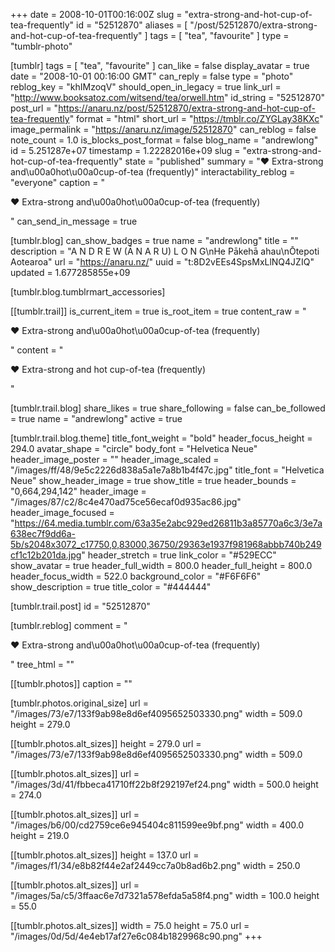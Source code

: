 +++
date = 2008-10-01T00:16:00Z
slug = "extra-strong-and-hot-cup-of-tea-frequently"
id = "52512870"
aliases = [ "/post/52512870/extra-strong-and-hot-cup-of-tea-frequently" ]
tags = [ "tea", "favourite" ]
type = "tumblr-photo"

[tumblr]
tags = [ "tea", "favourite" ]
can_like = false
display_avatar = true
date = "2008-10-01 00:16:00 GMT"
can_reply = false
type = "photo"
reblog_key = "khIMzoqV"
should_open_in_legacy = true
link_url = "http://www.booksatoz.com/witsend/tea/orwell.htm"
id_string = "52512870"
post_url = "https://anaru.nz/post/52512870/extra-strong-and-hot-cup-of-tea-frequently"
format = "html"
short_url = "https://tmblr.co/ZYGLay38KXc"
image_permalink = "https://anaru.nz/image/52512870"
can_reblog = false
note_count = 1.0
is_blocks_post_format = false
blog_name = "andrewlong"
id = 5.251287e+07
timestamp = 1.22282016e+09
slug = "extra-strong-and-hot-cup-of-tea-frequently"
state = "published"
summary = "♥ Extra-strong and\u00a0hot\u00a0cup-of-tea (frequently)"
interactability_reblog = "everyone"
caption = "<p>♥ Extra-strong and\u00a0hot\u00a0cup-of-tea (frequently)</p>"
can_send_in_message = true

[tumblr.blog]
can_show_badges = true
name = "andrewlong"
title = ""
description = "A  N  D  R  E  W (Ā N A R U)  L  O  N  G\nHe Pākehā ahau\nŌtepoti Aotearoa"
url = "https://anaru.nz/"
uuid = "t:8D2vEEs4SpsMxLlNQ4JZIQ"
updated = 1.677285855e+09

[tumblr.blog.tumblrmart_accessories]

[[tumblr.trail]]
is_current_item = true
is_root_item = true
content_raw = "<p>♥ Extra-strong and\u00a0hot\u00a0cup-of-tea (frequently)</p>"
content = "<p>&hearts; Extra-strong and&nbsp;hot&nbsp;cup-of-tea (frequently)</p>"

[tumblr.trail.blog]
share_likes = true
share_following = false
can_be_followed = true
name = "andrewlong"
active = true

[tumblr.trail.blog.theme]
title_font_weight = "bold"
header_focus_height = 294.0
avatar_shape = "circle"
body_font = "Helvetica Neue"
header_image_poster = ""
header_image_scaled = "/images/ff/48/9e5c2226d838a5a1e7a8b1b4f47c.jpg"
title_font = "Helvetica Neue"
show_header_image = true
show_title = true
header_bounds = "0,664,294,142"
header_image = "/images/87/c2/8c4e470ad75ce56ecaf0d935ac86.jpg"
header_image_focused = "https://64.media.tumblr.com/63a35e2abc929ed26811b3a85770a6c3/3e7a638ec7f9dd6a-5b/s2048x3072_c17750,0,83000,36750/29363e1937f981968abbb740b249cf1c12b201da.jpg"
header_stretch = true
link_color = "#529ECC"
show_avatar = true
header_full_width = 800.0
header_full_height = 800.0
header_focus_width = 522.0
background_color = "#F6F6F6"
show_description = true
title_color = "#444444"

[tumblr.trail.post]
id = "52512870"

[tumblr.reblog]
comment = "<p>♥ Extra-strong and\u00a0hot\u00a0cup-of-tea (frequently)</p>"
tree_html = ""

[[tumblr.photos]]
caption = ""

[tumblr.photos.original_size]
url = "/images/73/e7/133f9ab98e8d6ef4095652503330.png"
width = 509.0
height = 279.0

[[tumblr.photos.alt_sizes]]
height = 279.0
url = "/images/73/e7/133f9ab98e8d6ef4095652503330.png"
width = 509.0

[[tumblr.photos.alt_sizes]]
url = "/images/3d/41/fbbeca41710ff22b8f292197ef24.png"
width = 500.0
height = 274.0

[[tumblr.photos.alt_sizes]]
url = "/images/b6/00/cd2759ce6e945404c811599ee9bf.png"
width = 400.0
height = 219.0

[[tumblr.photos.alt_sizes]]
height = 137.0
url = "/images/f1/34/e8b82f44e2af2449cc7a0b8ad6b2.png"
width = 250.0

[[tumblr.photos.alt_sizes]]
url = "/images/5a/c5/3ffaac6e7d7321a578efda5a58f4.png"
width = 100.0
height = 55.0

[[tumblr.photos.alt_sizes]]
width = 75.0
height = 75.0
url = "/images/0d/5d/4e4eb17af27e6c084b1829968c90.png"
+++
